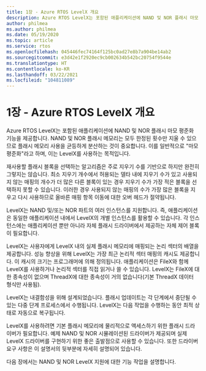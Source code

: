```yaml
---
title: 1장 - Azure RTOS LevelX 개요
description: Azure RTOS LevelX는 포함된 애플리케이션에 NAND 및 NOR 플래시 마모 평준화 기능을 제공합니다.
author: philmea
ms.author: philmea
ms.date: 05/19/2020
ms.topic: article
ms.service: rtos
ms.openlocfilehash: 045446fec74164f125bc0ad27e8b7a904be14ab2
ms.sourcegitcommit: e3d42e1f2920ec9cb002634b542bc20754f9544e
ms.translationtype: HT
ms.contentlocale: ko-KR
ms.lasthandoff: 03/22/2021
ms.locfileid: "104811089"
---
```

# <a name="chapter-1---overview-of-azure-rtos-levelx"></a>1장 - Azure RTOS LevelX 개요

Azure RTOS LevelX는 포함된 애플리케이션에 NAND 및 NOR 플래시 마모 평준화 기능을 제공합니다. NAND 및 NOR 플래시 메모리는 모두 한정된 횟수만 지울 수 있으므로 플래시 메모리 사용을 균등하게 분산하는 것이 중요합니다. 이를 일반적으로 "마모 평준화"라고 하며, 이는 LevelX를 사용하는 목적입니다.

재사용할 플래시 블록을 선택하는 알고리즘은 주로 지우기 수를 기반으로 하지만 완전히 그렇지는 않습니다. 최소 지우기 개수에서 허용되는 델타 내에 지우기 수가 있고 사용되지 않는 매핑의 개수가 더 많은 다른 블록이 있는 경우 지우기 수가 가장 적은 블록을 선택하지 못할 수 있습니다. 이러한 경우 사용되지 않는 매핑의 수가 가장 많은 블록을 지우고 다시 사용하므로 올바른 매핑 항목 이동에 대한 오버 헤드가 절약됩니다.

LevelX는 NAND 및/또는 NOR 파트의 여러 인스턴스를 지원합니다. 즉, 애플리케이션은 동일한 애플리케이션 내에서 LevelX의 개별 인스턴스를 활용할 수 있습니다. 각 인스턴스에는 애플리케이션 뿐만 아니라 자체 플래시 드라이버에서 제공하는 자체 제어 블록이 필요합니다.

LevelX는 사용자에게 LevelX 내의 실제 플래시 메모리에 매핑되는 논리 섹터의 배열을 제공합니다. 성능 향상을 위해 LevelX는 가장 최근 논리적 섹터 매핑의 캐시도 제공합니다. 이 캐시의 크기는 프로그래머에 의해 정의됩니다. 애플리케이션은 FileX와 함께 LevelX를 사용하거나 논리적 섹터를 직접 읽거나 쓸 수 있습니다. LevelX는 FileX에 대한 종속성이 없으며 ThreadX에 대한 종속성이 거의 없습니다(기본 ThreadX 데이터 형식만 사용됨).

LevelX는 내결함성을 위해 설계되었습니다. 플래시 업데이트는 각 단계에서 중단될 수 있는 다중 단계 프로세스에서 수행됩니다. LevelX는 다음 작업을 수행하는 동안 최적 상태로 자동으로 복구됩니다.

LevelX를 사용하려면 기본 플래시 메모리에 물리적으로 액세스하기 위한 플래시 드라이버가 필요합니다. 예제 NAND 및 NOR 시뮬레이션된 드라이버가 제공되며 실제 LevelX 드라이버를 구현하기 위한 좋은 출발점으로 사용할 수 있습니다. 또한 드라이버 요구 사항은 이 설명서의 뒷부분에 자세히 설명되어 있습니다.

다음 장에서는 NAND 및 NOR LevelX 지원에 대한 기능 작업을 설명합니다.
